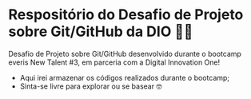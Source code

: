 # Respositório do Desafio de Projeto sobre Git/GitHub da DIO 👨‍💻

Desafio de Projeto sobre Git/GitHub desenvolvido durante o bootcamp everis New Talent #3, em parceria com a Digital Innovation One!

 - Aqui irei armazenar os códigos realizados durante o bootcamp;
 - Sinta-se livre para explorar ou se basear 🤓
